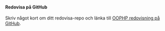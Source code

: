 #### Redovisa på GitHub

Skriv något kort om ditt redovisa-repo och länka till [OOPHP redovisning på GitHub](https://github.com/Abo-khalaf/oophp_v5/tree/master/content/redovisning).
